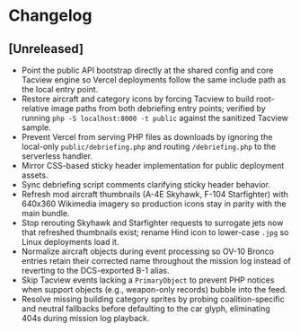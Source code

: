 # Changelog

## [Unreleased]
- Point the public API bootstrap directly at the shared config and core Tacview engine so Vercel deployments follow the same include path as the local entry point.
- Restore aircraft and category icons by forcing Tacview to build root-relative image paths from both debriefing entry points; verified by running `php -S localhost:8000 -t public` against the sanitized Tacview sample.
- Prevent Vercel from serving PHP files as downloads by ignoring the local-only `public/debriefing.php` and routing `/debriefing.php` to the serverless handler.
- Mirror CSS-based sticky header implementation for public deployment assets.
- Sync debriefing script comments clarifying sticky header behavior.
- Refresh mod aircraft thumbnails (A-4E Skyhawk, F-104 Starfighter) with 640x360 Wikimedia imagery so production icons stay in parity with the main bundle.
- Stop rerouting Skyhawk and Starfighter requests to surrogate jets now that refreshed thumbnails exist; rename Hind icon to lower-case `.jpg` so Linux deployments load it.
- Normalize aircraft objects during event processing so OV-10 Bronco entries retain their corrected name throughout the mission log instead of reverting to the DCS-exported B-1 alias.
- Skip Tacview events lacking a `PrimaryObject` to prevent PHP notices when support objects (e.g., weapon-only records) bubble into the feed.
- Resolve missing building category sprites by probing coalition-specific and neutral fallbacks before defaulting to the car glyph, eliminating 404s during mission log playback.
